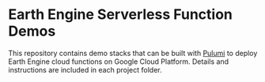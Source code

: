 # Earth Engine Serverless Function Demos

This repository contains demo stacks that can be built with [Pulumi](https://www.pulumi.com/) to deploy Earth Engine cloud functions on Google Cloud Platform. Details and instructions are included in each project folder.